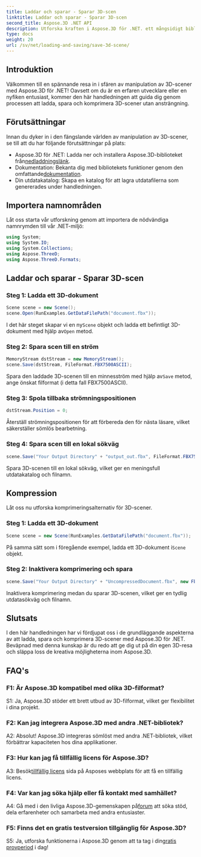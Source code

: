 ```yaml
---
title: Laddar och sparar - Sparar 3D-scen
linktitle: Laddar och sparar - Sparar 3D-scen
second_title: Aspose.3D .NET API
description: Utforska kraften i Aspose.3D för .NET. ett mångsidigt bibliotek för sömlös 3D-scenmanipulation. Ladda, spara och komprimera utan ansträngning.
type: docs
weight: 20
url: /sv/net/loading-and-saving/save-3d-scene/
---
```

## Introduktion

Välkommen till en spännande resa in i sfären av manipulation av 3D-scener med Aspose.3D för .NET! Oavsett om du är en erfaren utvecklare eller en nyfiken entusiast, kommer den här handledningen att guida dig genom processen att ladda, spara och komprimera 3D-scener utan ansträngning.

## Förutsättningar

Innan du dyker in i den fängslande världen av manipulation av 3D-scener, se till att du har följande förutsättningar på plats:

-  Aspose.3D för .NET: Ladda ner och installera Aspose.3D-biblioteket från[nedladdningslänk](https://releases.aspose.com/3d/net/).
-  Dokumentation: Bekanta dig med bibliotekets funktioner genom den omfattande[dokumentation](https://reference.aspose.com/3d/net/).
- Din utdatakatalog: Skapa en katalog för att lagra utdatafilerna som genererades under handledningen.

## Importera namnområden

Låt oss starta vår utforskning genom att importera de nödvändiga namnrymden till vår .NET-miljö:

```csharp
using System;
using System.IO;
using System.Collections;
using Aspose.ThreeD;
using Aspose.ThreeD.Formats;
```

## Laddar och sparar - Sparar 3D-scen

### Steg 1: Ladda ett 3D-dokument

```csharp
Scene scene = new Scene();
scene.Open(RunExamples.GetDataFilePath("document.fbx"));
```

 I det här steget skapar vi en ny`Scene` objekt och ladda ett befintligt 3D-dokument med hjälp av`Open` metod.

### Steg 2: Spara scen till en ström

```csharp
MemoryStream dstStream = new MemoryStream();
scene.Save(dstStream, FileFormat.FBX7500ASCII);
```

Spara den laddade 3D-scenen till en minnesström med hjälp av`Save` metod, ange önskat filformat (i detta fall FBX7500ASCII).

### Steg 3: Spola tillbaka strömningspositionen

```csharp
dstStream.Position = 0;
```

Återställ strömningspositionen för att förbereda den för nästa läsare, vilket säkerställer sömlös bearbetning.

### Steg 4: Spara scen till en lokal sökväg

```csharp
scene.Save("Your Output Directory" + "output_out.fbx", FileFormat.FBX7500ASCII);
```

Spara 3D-scenen till en lokal sökväg, vilket ger en meningsfull utdatakatalog och filnamn.

## Kompression

Låt oss nu utforska komprimeringsalternativ för 3D-scener.

### Steg 1: Ladda ett 3D-dokument

```csharp
Scene scene = new Scene(RunExamples.GetDataFilePath("document.fbx"));
```

 På samma sätt som i föregående exempel, ladda ett 3D-dokument i`Scene` objekt.

### Steg 2: Inaktivera komprimering och spara

```csharp
scene.Save("Your Output Directory" + "UncompressedDocument.fbx", new FbxSaveOptions(FileFormat.FBX7500ASCII) { EnableCompression = false });
```

Inaktivera komprimering medan du sparar 3D-scenen, vilket ger en tydlig utdatasökväg och filnamn.

## Slutsats

I den här handledningen har vi fördjupat oss i de grundläggande aspekterna av att ladda, spara och komprimera 3D-scener med Aspose.3D för .NET. Beväpnad med denna kunskap är du redo att ge dig ut på din egen 3D-resa och släppa loss de kreativa möjligheterna inom Aspose.3D.

## FAQ's

### F1: Är Aspose.3D kompatibel med olika 3D-filformat?

S1: Ja, Aspose.3D stöder ett brett utbud av 3D-filformat, vilket ger flexibilitet i dina projekt.

### F2: Kan jag integrera Aspose.3D med andra .NET-bibliotek?

A2: Absolut! Aspose.3D integreras sömlöst med andra .NET-bibliotek, vilket förbättrar kapaciteten hos dina applikationer.

### F3: Hur kan jag få tillfällig licens för Aspose.3D?

 A3: Besök[tillfällig licens](https://purchase.aspose.com/temporary-license/) sida på Asposes webbplats för att få en tillfällig licens.

### F4: Var kan jag söka hjälp eller få kontakt med samhället?

 A4: Gå med i den livliga Aspose.3D-gemenskapen på[forum](https://forum.aspose.com/c/3d/18) att söka stöd, dela erfarenheter och samarbeta med andra entusiaster.

### F5: Finns det en gratis testversion tillgänglig för Aspose.3D?

 S5: Ja, utforska funktionerna i Aspose.3D genom att ta tag i din[gratis provperiod](https://releases.aspose.com/) i dag!